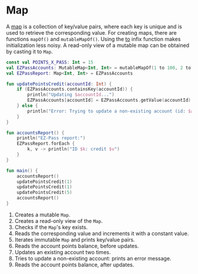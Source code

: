 # Map

A [map](https://kotlinlang.org/docs/reference/collections.html) is a collection of key/value pairs, where each key is unique and is used to retrieve the corresponding value. For creating maps, there are functions `mapOf()` and `mutableMapOf()`. Using the [to](https://kotlinlang.org/api/latest/jvm/stdlib/kotlin/to.html) infix function makes initialization less noisy. A read-only view of a mutable map can be obtained by casting it to `Map`. 

```kotlin
const val POINTS_X_PASS: Int = 15
val EZPassAccounts: MutableMap<Int, Int> = mutableMapOf(1 to 100, 2 to 100, 3 to 100)   // 1
val EZPassReport: Map<Int, Int> = EZPassAccounts                                        // 2

fun updatePointsCredit(accountId: Int) {
    if (EZPassAccounts.containsKey(accountId)) {                                        // 3
        println("Updating $accountId...")                                               
        EZPassAccounts[accountId] = EZPassAccounts.getValue(accountId) + POINTS_X_PASS  // 4
    } else {
        println("Error: Trying to update a non-existing account (id: $accountId)")
    } 
}

fun accountsReport() {
    println("EZ-Pass report:")
    EZPassReport.forEach {                                                              // 5
        k, v -> println("ID $k: credit $v")
    }
}

fun main() {
    accountsReport()                                                                    // 6
    updatePointsCredit(1)                                                               // 7
    updatePointsCredit(1)                                                               
    updatePointsCredit(5)                                                               // 8 
    accountsReport()                                                                    // 9
}
```

1. Creates a mutable `Map`.
2. Creates a read-only view of the `Map`.
3. Checks if the `Map`'s key exists.
4. Reads the corresponding value and increments it with a constant value.
5. Iterates immutable `Map` and prints key/value pairs.
6. Reads the account points balance, before updates.
7. Updates an existing account two times.
8. Tries to update a non-existing account: prints an error message. 
9. Reads the account points balance, after updates.
